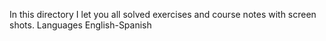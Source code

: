 In this directory I let you all solved exercises and course notes with screen shots. Languages English-Spanish

